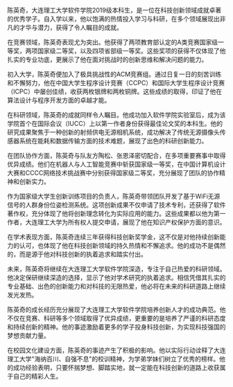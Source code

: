 陈英奇，大连理工大学软件学院2019级本科生，是一位在科技创新领域成就卓著的优秀学子。自入学以来，他以饱满的热情投入学习与科研，在多个领域展现出非凡的才华与潜力，获得了令人瞩目的成就。

在竞赛领域，陈英奇表现尤为突出。他获得了两项教育部认定的A类竞赛国家级一等奖，两项国家级二等奖，以及四项省部级一等奖。这些奖项的获得不仅体现了他扎实的专业功底，更展示了他在面对挑战时的创新思维和解决问题的能力。

初入大学，陈英奇便加入了极具挑战性的ACM竞赛组。通过日复一日的刻苦训练和不懈努力，他在中国大学生程序设计竞赛（CCPC）和国际大学生程序设计竞赛（ICPC）中屡创佳绩，收获两枚银牌和两枚铜牌。这些成绩的取得，印证了他在算法设计与程序开发方面的卓越才能。

在科研领域，陈英奇的成就同样令人瞩目。他成功加入软件学院实验室后，成为该学院首个在国际会议（IUCC）上以第一作者身份获得最佳论文奖的本科生。他的研究成果聚焦于一种创新的射频供电无源相机系统，成功解决了传统无源摄像头传感器系统在能耗和数据传输方面的技术难题，展现了出色的科研创新能力。

在团队协作方面，陈英奇与队友方陶松、张恩泽密切配合，在多项重要赛事中取得优异成绩。他们在机器人与人工智能竞赛中斩获国家级一等奖，在中国计算机设计大赛和CCCC网络技术挑战赛中分别获得国家级二等奖，充分展现了团队的协作精神和创新实力。

作为国家级大学生创新训练项目的负责人，陈英奇带领团队开发了基于WiFi无源信号的人群身份位姿检测系统。这项创新成果不仅申请了技术专利，还获得了软件著作权，充分体现了他将创新理念转化为实际应用的能力。这些成果都以他为第一作者，大连理工大学为所有权人提交申请，展现了他在知识产权保护方面的意识。

在学术表现方面，陈英奇连续三年获得科技创新奖学金，这不仅是对他持续创新能力的认可，也体现了他在科技创新领域的持久热情和不懈追求。他的成功不是偶然的，而是源于他对科技创新的执着追求和踏实付出。

未来，陈英奇将继续在大连理工大学软件学院深造，专注于自己热爱的科研领域。他决定保研继续深造的选择，显示了他对学术研究的执着追求。相信凭借其扎实的专业基础、出色的创新能力和对科技的无限热爱，他必将在未来的科研道路上继续发光发热。

陈英奇的成长经历充分展现了大连理工大学软件学院培养创新人才的成功典范。他不仅在竞赛、科研等多个领域取得了优异成绩，更重要的是培养了严谨的科研态度和持续创新的精神。他的事迹激励着更多的学子投身科技创新，为实现科技强国的梦想贡献力量。

在校园文化建设方面，陈英奇的事迹产生了积极的影响。他以实际行动诠释了大连理工大学"海纳百川、自强不息"的校训精神，为学弟学妹们树立了优秀的榜样。他的成功经验表明，只要怀揣梦想、脚踏实地，就一定能在科技创新的道路上收获属于自己的精彩人生。
